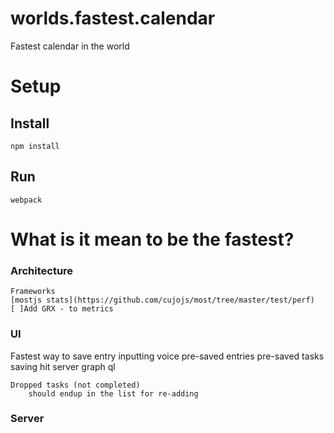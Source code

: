 # worlds.fastest.calendar
Fastest calendar in the world 


# Setup

## Install 
```
npm install 

```

## Run 
```
webpack 

```




# What is it mean to be the fastest?
### Architecture
    Frameworks 
    [mostjs stats](https://github.com/cujojs/most/tree/master/test/perf)
    [ ]Add GRX - to metrics

### UI
Fastest way to save entry 
		inputting 
			voice 
			pre-saved entries 
			pre-saved tasks 
		saving 
			hit server 
			graph ql 

	Dropped tasks (not completed)
		should endup in the list for re-adding 


### Server


